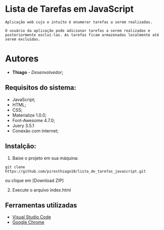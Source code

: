 # Lista de Tarefas em JavaScript

    Aplicação web cujo o intuíto é enumerar tarefas a serem realizadas.

    O usuário da aplicação pode adicionar tarefas a serem realizadas e posteriormente excluí-las. As tarefas ficam armazenadas localmente até serem excluídas.

# Autores

* **Thiago** - *Desenvolvedor*;

## Requisitos do sistema:

* JavaScript;
* HTML;
* CSS;
* Materialize 1.0.0;
* Font-Awesome 4.7.0;
* Juery 3.5.1
* Conexão com internet;

## Instalção:

1. Baixe o projeto em sua máquina:
```
git clone https://github.com/piresthiago10/lista_de_tarefas_javascript.git
```
ou clique em [Download ZIP]

2. Execute o arquivo index.html


## Ferramentas utilizadas

* [Visual Studio Code](https://code.visualstudio.com/)
* [Google Chrome](https://www.google.pt/intl/pt-PT/chrome/?brand=CHBD&gclid=Cj0KCQjwn_LrBRD4ARIsAFEQFKt3kLTIsdU6a-sk3FKsxrhplkKaYNHo6Pt3aRbaEAJ3TK4fZslZmtUaAvHVEALw_wcB&gclsrc=aw)
